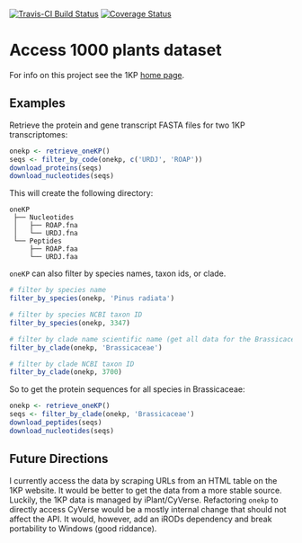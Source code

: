 [![Travis-CI Build Status](https://travis-ci.org/arendsee/oneKP.svg?branch=master)](https://travis-ci.org/arendsee/oneKP)
[![Coverage Status](https://img.shields.io/codecov/c/github/arendsee/oneKP/master.svg)](https://codecov.io/github/arendsee/oneKP?branch=master)

# Access 1000 plants dataset

For info on this project see the 1KP [home page](https://sites.google.com/a/ualberta.ca/onekp/).

## Examples

Retrieve the protein and gene transcript FASTA files for two 1KP transcriptomes: 

``` R
onekp <- retrieve_oneKP()
seqs <- filter_by_code(onekp, c('URDJ', 'ROAP'))
download_proteins(seqs)
download_nucleotides(seqs)
```

This will create the following directory:

```
oneKP
 ├── Nucleotides
 │   ├── ROAP.fna
 │   └── URDJ.fna
 └── Peptides
     ├── ROAP.faa
     └── URDJ.faa
```

`oneKP` can also filter by species names, taxon ids, or clade.

```R
# filter by species name
filter_by_species(onekp, 'Pinus radiata')

# filter by species NCBI taxon ID
filter_by_species(onekp, 3347)

# filter by clade name scientific name (get all data for the Brassicaceae family)
filter_by_clade(onekp, 'Brassicaceae')

# filter by clade NCBI taxon ID
filter_by_clade(onekp, 3700)
```

So to get the protein sequences for all species in Brassicaceae:

``` R
onekp <- retrieve_oneKP()
seqs <- filter_by_clade(onekp, 'Brassicaceae')
download_peptides(seqs)
download_nucleotides(seqs)
```

## Future Directions

I currently access the data by scraping URLs from an HTML table on the 1KP
website. It would be better to get the data from a more stable source. Luckily,
the 1KP data is managed by iPlant/CyVerse. Refactoring `onekp` to directly
access CyVerse would be a mostly internal change that should not affect the
API. It would, however, add an iRODs dependency and break portability to
Windows (good riddance).
